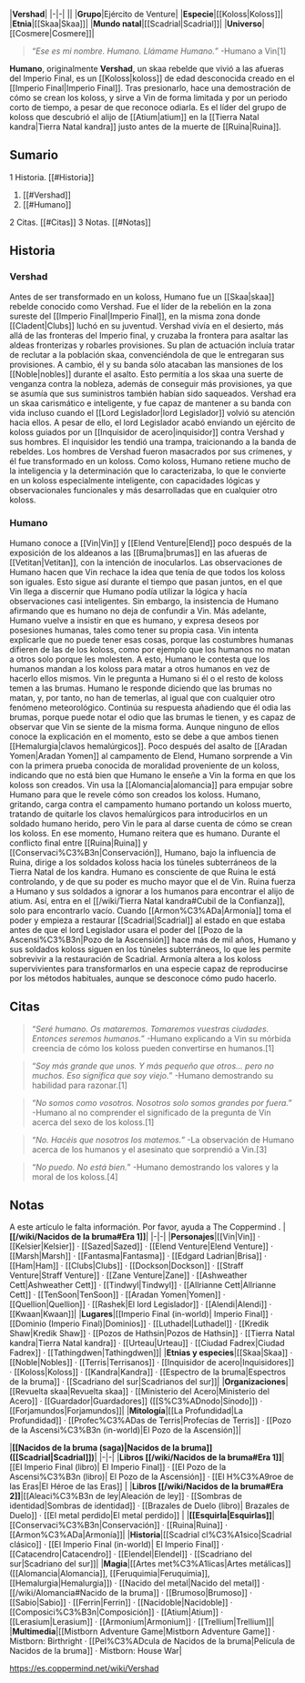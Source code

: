 

|**Vershad**|
|-|-|
||
|**Grupo**|Ejército de Venture|
|**Especie**|[[Koloss\|Koloss]]|
|**Etnia**|[[Skaa\|Skaa]]|
|**Mundo natal**|[[Scadrial\|Scadrial]]|
|**Universo**|[[Cosmere\|Cosmere]]|

>“*Ese es mi nombre. Humano. Llámame Humano.*”
\-Humano a Vin[1]


**Humano**, originalmente **Vershad**, un skaa rebelde que vivió a las afueras del Imperio Final, es un [[Koloss\|koloss]] de edad desconocida creado en el [[Imperio Final\|Imperio Final]]. Tras presionarlo, hace una demostración de cómo se crean los koloss, y sirve a Vin de forma limitada y por un periodo corto de tiempo, a pesar de que reconoce odiarla. Es el líder del grupo de koloss que descubrió el alijo de [[Atium\|atium]] en la [[Tierra Natal kandra\|Tierra Natal kandra]] justo antes de la muerte de [[Ruina\|Ruina]].

## Sumario

1 Historia. [[#Historia]] 

1. [[#Vershad]] 
1. [[#Humano]] 


2 Citas. [[#Citas]] 
3 Notas. [[#Notas]] 


## Historia
### Vershad
Antes de ser transformado en un koloss, Humano fue un [[Skaa\|skaa]] rebelde conocido como Vershad. Fue el líder de la rebelión en la zona sureste del [[Imperio Final\|Imperio Final]], en la misma zona donde [[Cladent\|Clubs]] luchó en su juventud. Vershad vivía en el desierto, más allá de las fronteras del Imperio final, y cruzaba la frontera para asaltar las aldeas fronterizas y robarles provisiones.
Su plan de actuación incluía tratar de reclutar a la población skaa, convenciéndola de que le entregaran sus provisiones. A cambio, él y su banda sólo atacaban las mansiones de los [[Noble\|nobles]] durante el asalto. Esto permitía a los skaa una suerte de venganza contra la nobleza, además de conseguir más provisiones, ya que se asumía que sus suministros también habían sido saqueados.
Vershad era un skaa carismático e inteligente, y fue capaz de mantener a su banda con vida incluso cuando el [[Lord Legislador\|lord Legislador]] volvió su atención hacia ellos. A pesar de ello, el lord Legislador acabó enviando un ejército de koloss guiados por un [[Inquisidor de acero\|inquisidor]] contra Vershad y sus hombres. El inquisidor les tendió una trampa, traicionando a la banda de rebeldes. Los hombres de Vershad fueron masacrados por sus crímenes, y él fue transformado en un koloss.
Como koloss, Humano retiene mucho de la inteligencia y la determinación que lo caracterizaba, lo que le convierte en un koloss especialmente inteligente, con capacidades lógicas y observacionales funcionales y más desarrolladas que en cualquier otro koloss.

### Humano
Humano conoce a [[Vin\|Vin]] y [[Elend Venture\|Elend]] poco después de la exposición de los aldeanos a las [[Bruma\|brumas]] en las afueras de [[Vetitan\|Vetitan]], con la intención de inocularlos. Las observaciones de Humano hacen que Vin rechace la idea que tenía de que todos los koloss son iguales. Esto sigue así durante el tiempo que pasan juntos, en el que Vin llega a discernir que Humano podía utilizar la lógica y hacía observaciones casi inteligentes. Sin embargo, la insistencia de Humano afirmando que es humano no deja de confundir a Vin.
Más adelante, Humano vuelve a insistir en que es humano, y expresa deseos por posesiones humanas, tales como tener su propia casa. Vin intenta explicarle que no puede tener esas cosas, porque las costumbres humanas difieren de las de los koloss, como por ejemplo que los humanos no matan a otros solo porque les molesten. A esto, Humano le contesta que los humanos mandan a los koloss para matar a otros humanos en vez de hacerlo ellos mismos.
Vin le pregunta a Humano si él o el resto de koloss temen a las brumas. Humano le responde diciendo que las brumas no matan, y, por tanto, no han de temerlas, al igual que con cualquier otro fenómeno meteorológico. Continúa su respuesta añadiendo que él odia las brumas, porque puede notar el odio que las brumas le tienen, y es capaz de observar que Vin se siente de la misma forma. Aunque ninguno de ellos conoce la explicación en el momento, esto se debe a que ambos tienen [[Hemalurgia\|clavos hemalúrgicos]].
Poco después del asalto de [[Aradan Yomen\|Aradan Yomen]] al campamento de Elend, Humano sorprende a Vin con la primera prueba conocida de moralidad proveniente de un koloss, indicando que no está bien que Humano le enseñe a Vin la forma en que los koloss son creados. Vin usa la [[Alomancia\|alomancia]] para empujar sobre Humano para que le revele cómo son creados los koloss. Humano, gritando, carga contra el campamento humano portando un koloss muerto, tratando de quitarle los clavos hemalúrgicos para introducirlos en un soldado humano herido, pero Vin le para al darse cuenta de cómo se crean los koloss. En ese momento, Humano reitera que es humano.
Durante el conflicto final entre [[Ruina\|Ruina]] y [[Conservaci%C3%B3n\|Conservación]], Humano, bajo la influencia de Ruina, dirige a los soldados koloss hacia los túneles subterráneos de la Tierra Natal de los kandra. Humano es consciente de que Ruina le está controlando, y de que su poder es mucho mayor que el de Vin. Ruina fuerza a Humano y sus soldados a ignorar a los humanos para encontrar el alijo de atium. Así, entra en el [[/wiki/Tierra Natal kandra#Cubil de la Confianza]], solo para encontrarlo vacío.
Cuando [[Armon%C3%ADa\|Armonía]] toma el poder y empieza a restaurar [[Scadrial\|Scadrial]] al estado en que estaba antes de que el lord Legislador usara el poder del [[Pozo de la Ascensi%C3%B3n\|Pozo de la Ascensión]] hace más de mil años, Humano y sus soldados koloss siguen en los túneles subterráneos, lo que les permite sobrevivir a la restauración de Scadrial. Armonía altera a los koloss supervivientes para transformarlos en una especie capaz de reproducirse por los métodos habituales, aunque se desconoce cómo pudo hacerlo.

## Citas
>“*Seré humano. Os mataremos. Tomaremos vuestras ciudades. Entonces seremos humanos.*”
\-Humano explicando a Vin su mórbida creencia de cómo los koloss pueden convertirse en humanos.[1]


>“*Soy más grande que unos. Y más pequeño que otros… pero no muchos. Eso significa que soy viejo.*”
\-Humano demostrando su habilidad para razonar.[1]


>“*No somos como vosotros. Nosotros solo somos grandes por fuera.*”
\-Humano al no comprender el significado de la pregunta de Vin acerca del sexo de los koloss.[1]


>“*No. Hacéis que nosotros los matemos.*”
\-La observación de Humano acerca de los humanos y el asesinato que sorprendió a Vin.[3]


>“*No puedo. No está bien.*”
\-Humano demostrando los valores y la moral de los koloss.[4]


## Notas

A este artículo le falta información. Por favor, ayuda a The Coppermind .
|**[[/wiki/Nacidos de la bruma#Era 1]]**|
|-|-|
|**Personajes**|[[Vin\|Vin]] · [[Kelsier\|Kelsier]] · [[Sazed\|Sazed]] · [[Elend Venture\|Elend Venture]] · [[Marsh\|Marsh]] · [[Fantasma\|Fantasma]] · [[Edgard Ladrian\|Brisa]] · [[Ham\|Ham]] · [[Clubs\|Clubs]] · [[Dockson\|Dockson]] · [[Straff Venture\|Straff Venture]] · [[Zane Venture\|Zane]] · [[Ashweather Cett\|Ashweather Cett]] · [[Tindwyl\|Tindwyl]] · [[Allrianne Cett\|Allrianne Cett]] · [[TenSoon\|TenSoon]] · [[Aradan Yomen\|Yomen]] · [[Quellion\|Quellion]] · [[Rashek\|El lord Legislador]] · [[Alendi\|Alendi]] · [[Kwaan\|Kwaan]]|
|**Lugares**|[[Imperio Final (in-world)\| Imperio Final]] · [[Dominio (Imperio Final)\|Dominios]] · [[Luthadel\|Luthadel]] · [[Kredik Shaw\|Kredik Shaw]] · [[Pozos de Hathsin\|Pozos de Hathsin]] · [[Tierra Natal kandra\|Tierra Natal kandra]] · [[Urteau\|Urteau]] · [[Ciudad Fadrex\|Ciudad Fadrex]] · [[Tathingdwen\|Tathingdwen]]|
|**Etnias y especies**|[[Skaa\|Skaa]] · [[Noble\|Nobles]] · [[Terris\|Terrisanos]] · [[Inquisidor de acero\|Inquisidores]] · [[Koloss\|Koloss]] · [[Kandra\|Kandra]] · [[Espectro de la bruma\|Espectros de la bruma]] · [[Scadriano del sur\|Scadrianos del sur]]|
|**Organizaciones**|[[Revuelta skaa\|Revuelta skaa]] · [[Ministerio del Acero\|Ministerio del Acero]] · [[Guardador\|Guardadores]] ([[S%C3%ADnodo\|Sínodo]]) · [[Forjamundos\|Forjamundos]]|
|**Mitología**|[[La Profundidad\|La Profundidad]] · [[Profec%C3%ADas de Terris\|Profecías de Terris]] · [[Pozo de la Ascensi%C3%B3n (in-world)\|El Pozo de la Ascensión]]|

|**[[Nacidos de la bruma (saga)\|Nacidos de la bruma]] ([[Scadrial\|Scadrial]])**|
|-|-|
|**Libros [[/wiki/Nacidos de la bruma#Era 1]]**|[[El Imperio Final (libro)\| El Imperio Final]] · [[El Pozo de la Ascensi%C3%B3n (libro)\| El Pozo de la Ascensión]] · [[El H%C3%A9roe de las Eras\|El Héroe de las Eras]] |
|**Libros [[/wiki/Nacidos de la bruma#Era 2]]**|[[Aleaci%C3%B3n de ley\|Aleación de ley]] · [[Sombras de identidad\|Sombras de identidad]] · [[Brazales de Duelo (libro)\| Brazales de Duelo]] · [[El metal perdido\|El metal perdido]]  |
|**[[Esquirla\|Esquirlas]]**|[[Conservaci%C3%B3n\|Conservación]] · [[Ruina\|Ruina]] · [[Armon%C3%ADa\|Armonía]]|
|**Historia**|[[Scadrial cl%C3%A1sico\|Scadrial clásico]] · [[El Imperio Final (in-world)\| El Imperio Final]] · [[Catacendro\|Catacendro]] · [[Elendel\|Elendel]] · [[Scadriano del sur\|Scadriano del sur]]|
|**Magia**|[[Artes met%C3%A1licas\|Artes metálicas]] ([[Alomancia\|Alomancia]], [[Feruquimia\|Feruquimia]], [[Hemalurgia\|Hemalurgia]]) · [[Nacido del metal\|Nacido del metal]] · [[/wiki/Alomancia#Nacido de la bruma]] · [[Brumoso\|Brumoso]] · [[Sabio\|Sabio]] · [[Ferrin\|Ferrin]] · [[Nacidoble\|Nacidoble]] · [[Composici%C3%B3n\|Composición]] · [[Atium\|Atium]] · [[Lerasium\|Lerasium]] · [[Armonium\|Armonium]] · [[Trellium\|Trellium]]|
|**Multimedia**|[[Mistborn Adventure Game\|Mistborn Adventure Game‎‎]] · Mistborn: Birthright · [[Pel%C3%ADcula de Nacidos de la bruma\|Película de Nacidos de la bruma]] · Mistborn: House War|



https://es.coppermind.net/wiki/Vershad